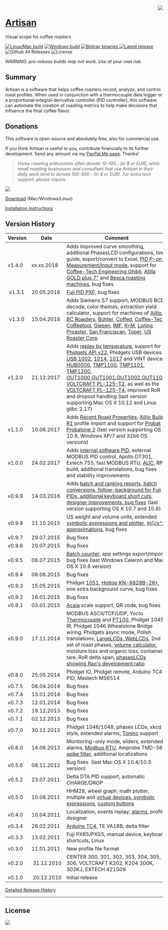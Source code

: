 <img align="right" src="https://raw.githubusercontent.com/MAKOMO/artisan/master/wiki/screenshots/artisan.png">

[Artisan](https://artisan-scope.org/) 
==========
Visual scope for coffee roasters

[![Linux/Mac build](https://img.shields.io/travis/artisan-roaster-scope/artisan.svg?label=Linux/Mac%20build)](https://travis-ci.org/artisan-roaster-scope/artisan)
[![Windows build](https://img.shields.io/appveyor/ci/rpaulo/artisan.svg?label=Windows%20build)](https://ci.appveyor.com/project/rpaulo/artisan)
[![Bintray binaries](https://img.shields.io/bintray/v/artisan/artisan-artifacts/artisan.svg) ](https://bintray.com/artisan/artisan-artifacts/artisan/master/link#files) 
[![Latest release](https://img.shields.io/github/release/artisan-roaster-scope/artisan.svg)](https://github.com/artisan-roaster-scope/artisan/releases)
![Github All Releases](https://img.shields.io/github/downloads/artisan-roaster-scope/artisan/total.svg)
![License](https://img.shields.io/github/license/artisan-roaster-scope/artisan.svg)

*WARNING: pre-release builds may not work.  Use at your own risk.*

Summary
-------

Artisan is a software that helps coffee roasters record, analyze, and control roast profiles. When used in conjunction with a thermocouple data logger or a proportional–integral–derivative controller (PID controller), this software can automate the creation of roasting metrics to help make decisions that influence the final coffee flavor.

Donations
---------

This software is open-source and absolutely free, also for commercial use.

If you think Artisan is useful to you, contribute financially to its further development. Send any amount via my [PayPal.Me page](https://www.paypal.me/MarkoLuther). Thanks!

> *Home roasting enthusiasts often donate 10-100.- (in $ or EUR), while small roasting businesses and consultant that use Artisan in their daily work tend to donate 100-300.- (in $ or EUR). For extra tech support, please inquire.*


![](https://github.com/MAKOMO/artisan/blob/master/wiki/screenshots/FZ94-PID-small.png?raw=true)

[Download](https://github.com/MAKOMO/artisan/releases/latest) (Mac/Windows/Linux)

[Installation Instructions](https://github.com/artisan-roaster-scope/artisan/blob/master/wiki/Installation.md)


Version History
---------------

| Version | Date | Comment |
|---------|------|---------|
| v1.4.0 | xx.xx.2018 | Adds improved curve smoothing, additional PhasesLCD configurations, time guide, export/convert to Excel, [PID P-on-Measurement/Input mode](http://brettbeauregard.com/blog/2017/06/introducing-proportional-on-measurement/), support for [Coffee-Tech Engineering Ghibli](https://www.coffee-tech.com/products/commercial-roasters/ghibli-r15/), [Atilla GOLD plus 7"](http://www.atilla.com.br/p/atilla-5kg-gold-plus/) and [Besca roasting machines](https://www.bescaroasters.com/), bug fixes
| v1.3.1 | 20.05.2018 | [Fuji PID PXF](https://www.fujielectric.com/products/instruments/products/controller/PXF.html), bug fixes
| v1.3.0 | 15.04.2018 | Adds Siemens S7 support, MODBUS BCD decode, color themes, extraction yield calculator, support for machines of [Aillio](https://aillio.com/), [BC Roasters](http://www.buckeyecoffee.com/), [Bühler](http://www.buhlergroup.com/), [Coffed](http://coffed.pl/), [Coffee-Tech](https://www.coffee-tech.com/), [Coffeetool](http://coffeetool.gr/), [Giesen](http://www.giesencoffeeroasters.eu/), [IMF](http://www.imf-srl.com/), [K+M](https://www.kirschundmausser.de/), [Loring](https://loring.com/), [Proaster](http://proaster.coffee/), [San Franciscan](http://www.sanfranroaster.com/), [Toper](http://www.toper.com/), [US Roaster Corp](http://www.usroastercorp.com/)|
| v1.2.0 | 21.12.2017 | Adds [replay by temperature](https://artisan-roasterscope.blogspot.de/2017/10/profile-templates.html), support for [Phidgets API v22](https://www.phidgets.com/docs/Operating_System_Support), Phidgets USB devices [USB 1002](https://www.phidgets.com/?tier=3&catid=2&pcid=1&prodid=2), [1014](https://www.phidgets.com/?tier=3&prodid=9), [1017](https://www.phidgets.com/?tier=3&catid=46&pcid=39&prodid=15) and VINT devices [HUB0000](https://www.phidgets.com/?tier=3&catid=2&pcid=1&prodid=643), [TMP1100](https://www.phidgets.com/?tier=3&catid=14&pcid=12&prodid=725), [TMP1101](https://www.phidgets.com/?tier=3&catid=64&pcid=57&prodid=726), [TMP1200](https://www.phidgets.com/?tier=3&catid=14&pcid=12&prodid=968), [OUT1000](https://www.phidgets.com/?view=search&q=OUT1000),[OUT1001](https://www.phidgets.com/?tier=3&catid=2&pcid=1&prodid=712),[OUT1002](https://www.phidgets.com/?tier=3&catid=2&pcid=1&prodid=713),[OUT1100](https://www.phidgets.com/?tier=3&catid=2&pcid=1&prodid=714), [VOLTCRAFT PL-125-T2](https://www.conrad.de/de/temperatur-messgeraet-voltcraft-pl-125-t2-200-bis-1372-c-fuehler-typ-k-j-kalibriert-nach-werksstandard-ohne-zertifi-1012836.html), as well as the [VOLTCRAFT PL-125-T4](https://www.conrad.de/de/temperatur-messgeraet-voltcraft-pl-125-t4-200-bis-1372-c-fuehler-typ-k-j-kalibriert-nach-werksstandard-ohne-zertifi-1013036.html), improved RoR and dropout handling  (last version supporting Mac OS X 10.12 and Linux glibc 2.17)|
| v1.1.0 | 10.06.2017 | Adds [Recent Roast Properties](https://artisan-roasterscope.blogspot.de/2017/06/recent-roast-properties.html), [Aillio Bullet R1](https://aillio.com) profile import and support for [Probat Probatone 2](https://artisan-roasterscope.blogspot.de/2017/06/probat-probatone.html) (last version supporting OS X 10.9, Windows XP/7 and 32bit OS versions)|
| v1.0.0 | 24.02.2017 | Adds [internal software PID](https://artisan-roasterscope.blogspot.de/2016/11/pid-control.html), external MODBUS PID control, Apollo DT301, Extech 755, fast MODBUS RTU, [AUC](https://artisan-roasterscope.blogspot.de/2016/11/area-under-curve-auc.html), RPi build, additional translations, bug fixes and stability improvements |
| v0.9.9 | 14.03.2016 | Adds [batch and ranking reports, batch conversions, follow-background for Fuji PIDs, additional keyboard short cuts, designer improvements, bug fixes](https://artisan-roasterscope.blogspot.de/2016/03/artisan-v099.html) (last version supporting OS X 10.7 and 10.8) |
| v0.9.8 | 21.10.2015 | US weight and volume units, extended [symbolic expressions and plotter](http://artisan-roasterscope.blogspot.de/2015/10/signals-symbolic-assignments-and-plotter.html), [ln()/x^2 approximations](http://artisan-roasterscope.blogspot.de/2015/10/natural-roasts.html), bug fixes |
| v0.9.7 | 29.07.2015 | Bug fixes |
| v0.9.6 | 20.07.2015 | Bug fixes |
| v0.9.5 | 06.07.2015 | [Batch counter](https://artisan-roasterscope.blogspot.de/2015/07/batch-counter.html), app settings export/import, bug fixes (last Windows Celeron and Mac OS X 10.6 version)|
| v0.9.4 | 06.06.2015 | Bug fixes |
| v0.9.3 | 15.05.2015 | Phidget [1051](https://www.phidgets.com/?tier=3&catid=14&pcid=12&prodid=43), [Hottop KN-8828B-2K+](http://artisan-roasterscope.blogspot.de/2015/05/hottop-kn-8828b-2k.html), one extra background curve, bug fixes |
| v0.9.2 | 16.01.2015 | Bug fixes |
| v0.9.1 | 03.01.2015 | [Acaia](http://acaia.co/) scale support, QR code, bug fixes |
| v0.9.0 | 17.11.2014 | MODBUS ASCII/TCP/UDP, Yocto [Thermocouple](http://www.yoctopuce.com/EN/products/usb-environmental-sensors/yocto-thermocouple) and [PT100](http://www.yoctopuce.com/EN/products/usb-environmental-sensors/yocto-pt100), Phidget 1045 IR, Phidget 1046 Wheatstone Bridge wiring, Phidgets async mode, Polish translations, [LargeLCDs, WebLCDs](https://artisan-roasterscope.blogspot.de/2016/03/lcds.html), 2nd set of roast phases, [volume calculator](https://artisan-roasterscope.blogspot.de/2014/11/batch-volume-and-bean-density.html), moisture loss and organic loss, container tare, RoR delta span, [phasesLCDs showing Rao's development ratio](https://artisan-roasterscope.blogspot.de/2017/02/roast-phases-statistics-and-phases-lcds.html) |
| v0.8.0 | 25.05.2014 | Phidget IO, Phidget remote, Arduino TC4 PID, Mastech MS6514 |
| v0.7.5 | 06.04.2014 | Bug fixes |
| v0.7.4 | 13.01.2014 | Bug fixes |
| v0.7.3 | 12.01.2014 | Bug fixes |
| v0.7.2 | 19.12.2013 | Bug fixes |
| v0.7.1 | 02.12.2013 | Bug fixes |
| v0.7.0 | 30.11.2013 | Phidget 1046/1048, phases LCDs, xkcd style, extended alarms, [Tonino](http://my-tonino.com/) support |
| v0.6.0 | 14.06.2013 | Monitoring-only mode, sliders, extended alarms, [Modbus RTU](http://artisan-roasterscope.blogspot.de/2013/05/more-modbus.html), Amprobe TMD-56, [spike filter](http://artisan-roasterscope.blogspot.de/2013/05/fighting-spikes.html), additional localizations |
| v0.5.6 | 08.11.2012 | Bug fixes  (last Mac OS X 10.4/10.5 version) |
| v0.5.2 | 23.07.2011 | Delta DTA PID support, automatic CHARGE/DROP |
| v0.5.0 | 10.06.2011 | HHM28, wheel graph, math plotter, multiple and [virtual devices, symbolic expressions](https://artisan-roasterscope.blogspot.de/2014/04/virtual-devices-and-symbolic-assignments.html), [custom buttons](http://artisan-roasterscope.blogspot.de/2013/02/events-buttons-and-palettes.html) |
| v0.4.0 | 10.04.2011 | Localization, events replay, [alarms](http://artisan-roasterscope.blogspot.de/2013/03/alarms.html), profile designer |
| v0.3.4 | 28.02.2011 | [Arduino TC4](http://www.mlgp-llc.com/arduino/public/arduino-pcb.html), TE VA18B, delta filter |
| v0.3.3 | 13.02.2011 | Fuji PXR5/PXG5, manual device, keyboard shortcuts, Linux |
| v0.3.0 | 11.01.2011 | New profile file format |
| v0.2.0 | 31.12.2010 | CENTER 300, 301, 302, 303, 304, 305, 306, VOLTCRAFT K202, K204 300K, 302KJ, EXTECH 421509 |
| v0.1.0 | 20.12.2010 | Initial release |

[Detailed Release History](wiki/ReleaseHistory.md)

----
License
-------

[![](http://www.gnu.org/graphics/gplv3-88x31.png)](http://www.gnu.org/copyleft/gpl.html)

